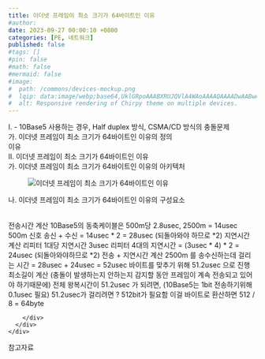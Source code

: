 ```yaml
---
title: 이더넷 프레임이 최소 크기가 64바이트인 이유
#author: 
date: 2023-09-27 00:00:10 +0800
categories: [PE, 네트워크]
published: false
#tags: []
#pin: false
#math: false
#mermaid: false
#image:
#  path: /commons/devices-mockup.png
#  lqip: data:image/webp;base64,UklGRpoAAABXRUJQVlA4WAoAAAAQAAAADwAABwAAQUxQSDIAAAARL0AmbZurmr57yyIiqE8oiG0bejIYEQTgqiDA9vqnsUSI6H+oAERp2HZ65qP/VIAWAFZQOCBCAAAA8AEAnQEqEAAIAAVAfCWkAALp8sF8rgRgAP7o9FDvMCkMde9PK7euH5M1m6VWoDXf2FkP3BqV0ZYbO6NA/VFIAAAA
#  alt: Responsive rendering of Chirpy theme on multiple devices.
---
```


<div class="post-wrap">
  <div class="para">
    <div class="para-title">
      I. - 10Base5 사용하는 경우, Half duplex 방식, CSMA/CD 방식의 충돌문제
    </div>
    <div class="para-cntnt">
      <div class="para">
        <div class="para-title">
          가. 이더넷 프레임이 최소 크기가 64바이트인 이유의 정의
        </div>
        <div class="para-cntnt">
          이유
        </div>
      </div>
    </div>
  </div>
  
  <div class="para">
    <div class="para-title">
      II. 이더넷 프레임이 최소 크기가 64바이트인 이유
    </div>
    <div class="para-cntnt">
      <div class="para">
        <div class="para-title">
          가. 이더넷 프레임이 최소 크기가 64바이트인 이유의 아키텍처
        </div>
        <div class="para-cntnt">
          <figure class="post-figure">
            <img src="/assets/img/posts/이더넷-프레임이-최소-크기가-64바이트인-이유.png" alt="이더넷 프레임이 최소 크기가 64바이트인 이유">
<!--            <figcaption>Source: Unveiling the Metaverse: Exploring Emerging Trends, Multifaceted Perspectives, and Future Challenges</figcaption>-->
          </figure>
        </div>
      </div>
      <div class="para">
        <div class="para-title">
          나. 이더넷 프레임이 최소 크기가 64바이트인 이유의 구성요소
        </div>
        <div class="para-cntnt">
          <table class="post-table">
          </table>
            전송시간 계산
    10Base5의 동축케이블은 500m당 2.8usec, 2500m = 14usec
    500m 신호 송신 + 수신 = 14usec * 2 = 28usec (되돌아와야 하므로 *2)
  지연시간 계산
    리피터 1대당 지연시간 3usec
    리피터 4대의 지연시간 = (3usec * 4) * 2 = 24usec (되돌아와야하므로 *2)
  전송 + 지연시간 계산
    2500m 를 송수신하는데 걸리는 시간 = 28usec + 24usec = 52usec
    바이트를 맞추기 위해 51.2usec 으로 진행
  최소길이 계산 (충돌이 발생하는지 안하는지 감지할 동안 프레임이 계속 전송되고 있어야 하기때문에)
    전체 왕복시간이 51.2usec 가 되려면, (10Base5는 1bit 전송하기위해 0.1usec 필요)
    51.2usec가 걸리려면 ?
    512bit가 필요함
    이걸 바이트로 환산하면 512 / 8 = 64byte

        </div>
      </div>
    </div>
  </div>

  <div class="refr-wrap">
    <div class="refr-title">
        참고자료
    </div>
    <ol class="refr-list">
    <!--    <li>(나현식, 최대선) <a target="_blank" href="https://scienceon.kisti.re.kr/commons/util/originalView.do?cn=JAKO202225948430499&oCn=JAKO202225948430499&dbt=JAKO&journal=NJOU00291864">메타버스 보안 위협 요소 및 대응 방안 검토</a></li>-->
    <!--    <li>(M. Uddin, S. Manickam, H. Ullah, M. Obaidat and A. Dandoush) <a target="_blank" href="https://ieeexplore.ieee.org/abstract/document/10138386">Unveiling the Metaverse: Exploring Emerging Trends, Multifaceted Perspectives, and Future Challenges</a></li>-->
    </ol>
  </div>
</div>
